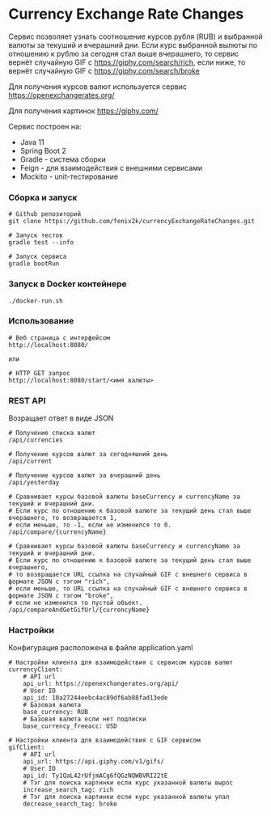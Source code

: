 # Currency Exchange Rate Changes

Сервис позволяет узнать соотношение курсов рубля (RUB) и выбранной валюты за текуший и вчерашний дни.
Если курс выбранной вылюты по отношению к рублю за сегодня стал выше вчерашнего, 
то сервис вернёт случайную GIF c https://giphy.com/search/rich,
если ниже, то вернёт случайную GIF c https://giphy.com/search/broke

Для получения курсов валют используется сервис https://openexchangerates.org/

Для получения картинок https://giphy.com/

Сервис построен на:
 * Java 11
 * Spring Boot 2
 * Gradle - система сборки
 * Feign - для взаимодействия с внешними сервисами
 * Mockito - unit-тестирование


### Сборка и запуск
```
# Github репозиторий
git clone https://github.com/fenix2k/currencyExchangeRateChanges.git

# Запуск тестов
gradle test --info

# Запуск сервиса
gradle bootRun
```

### Запуск в Docker контейнере
```
./docker-run.sh
```

### Использование
```
# Веб страница с интерфейсом 
http://localhost:8080/

или

# HTTP GET запрос
http://localhost:8080/start/<имя валюты>
```

### REST API
Возращает ответ в виде JSON
```
# Получение списка валют
/api/currencies

# Получение курсов валют за сегодняшний день
/api/current

# Получение курсов валют за вчерашний день
/api/yesterday

# Сравнивает курсы базовой валюты baseCurrency и currencyName за текуший и вчерашний дни.
# Если курс по отношению к базовой валюте за текущий день стал выше вчерашнего, то возвращается 1,
# если меньше, то -1, если не изменился то 0.
/api/compare/{currencyName}

# Сравнивает курсы базовой валюты baseCurrency и currencyName за текуший и вчерашний дни.
# Если курс по отношению к базовой валюте за текущий день стал выше вчерашнего,
# то возвращается URL ссылка на случайный GIF с внешнего сервиса в формате JSON с тэгом "rich",
# если меньше, то URL ссылка на случайный GIF с внешнего сервиса в формате JSON с тэгом "broke",
# если не изменился то пустой объект.
/api/compareAndGetGifUrl/{currencyName}
```

### Настройки
Конфигурация расположена в файле application.yaml
```
# Настройки клиента для взаимодействия с сервисом курсов валют
currencyClient:
    # API url    
    api_url: https://openexchangerates.org/api/
    # User ID
    api_id: 10a27244eebc4ac89df6ab88fad13ede
    # Базовая валюта
    base_currency: RUB
    # Базовая валюта если нет подписки 
    base_currency_freeacc: USD

# Настройки клиента для взаимодействия с GIF сервисом
gifClient:
    # API url  
    api_url: https://api.giphy.com/v1/gifs/
    # User ID
    api_id: Ty1QaL42rUfjmACg6fQGzNQWBVRI22tE
    # Тэг для поиска картинки если курс указанной валюты вырос
    increase_search_tag: rich
    # Тэг для поиска картинки если курс указанной валюты упал
    decrease_search_tag: broke
```
